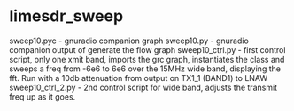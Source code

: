 # limesdr_sweep

sweep10.pyc - gnuradio companion graph
sweep10.py  - gnuradio companion output of generate the flow graph
sweep10_ctrl.py  -  first control script, only one xmit band, imports the grc graph, instantiates the class and sweeps a freq from -6e6 to 6e6 over the 15MHz wide band, displaying the fft.  Run with a 10db attenuation from output on TX1_1 (BAND1) to LNAW 
sweep10_ctrl_2.py - 2nd control script for wide band, adjusts the transmit freq up as it goes.
